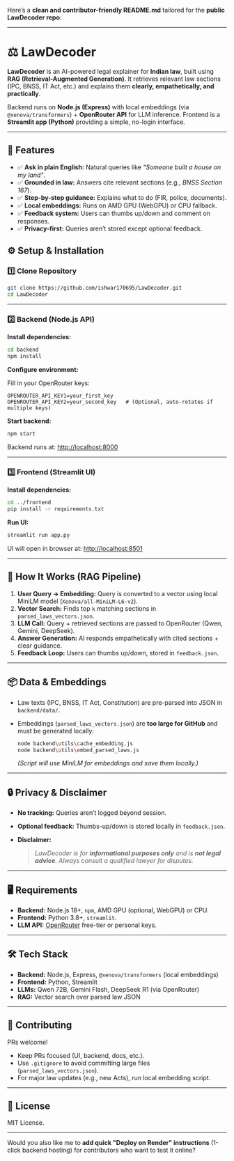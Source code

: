 Here’s a **clean and contributor-friendly README.md** tailored for the **public LawDecoder repo**:

---

# ⚖️ LawDecoder

**LawDecoder** is an AI-powered legal explainer for **Indian law**, built using **RAG (Retrieval-Augmented Generation)**.
It retrieves relevant law sections (IPC, BNSS, IT Act, etc.) and explains them **clearly, empathetically, and practically**.

Backend runs on **Node.js (Express)** with local embeddings (via `@xenova/transformers`) + **OpenRouter API** for LLM inference.
Frontend is a **Streamlit app (Python)** providing a simple, no-login interface.

---

## 🚀 Features

* ✅ **Ask in plain English:** Natural queries like *"Someone built a house on my land"*.
* ✅ **Grounded in law:** Answers cite relevant sections (e.g., *BNSS Section 167*).
* ✅ **Step-by-step guidance:** Explains what to do (FIR, police, documents).
* ✅ **Local embeddings:** Runs on AMD GPU (WebGPU) or CPU fallback.
* ✅ **Feedback system:** Users can thumbs up/down and comment on responses.
* ✅ **Privacy-first:** Queries aren’t stored except optional feedback.

## ⚙️ Setup & Installation

### 1️⃣ Clone Repository

```bash
git clone https://github.com/ishwar170695/LawDecoder.git
cd LawDecoder
```

---

### 2️⃣ Backend (Node.js API)

**Install dependencies:**

```bash
cd backend
npm install
```

**Configure environment:**


Fill in your OpenRouter keys:

```env
OPENROUTER_API_KEY1=your_first_key
OPENROUTER_API_KEY2=your_second_key   # (Optional, auto-rotates if multiple keys)
```

**Start backend:**

```bash
npm start
```

Backend runs at: [http://localhost:8000](http://localhost:8000)

---

### 3️⃣ Frontend (Streamlit UI)

**Install dependencies:**

```bash
cd ../frontend
pip install -r requirements.txt
```

**Run UI:**

```bash
streamlit run app.py
```

UI will open in browser at: [http://localhost:8501](http://localhost:8501)

---

## 🧠 How It Works (RAG Pipeline)

1. **User Query → Embedding:** Query is converted to a vector using local MiniLM model (`Xenova/all-MiniLM-L6-v2`).
2. **Vector Search:** Finds top `k` matching sections in `parsed_laws_vectors.json`.
3. **LLM Call:** Query + retrieved sections are passed to OpenRouter (Qwen, Gemini, DeepSeek).
4. **Answer Generation:** AI responds empathetically with cited sections + clear guidance.
5. **Feedback Loop:** Users can thumbs up/down, stored in `feedback.json`.

---

## 📦 Data & Embeddings

* Law texts (IPC, BNSS, IT Act, Constitution) are pre-parsed into JSON in `backend/data/`.
* Embeddings (`parsed_laws_vectors.json`) are **too large for GitHub** and must be generated locally:

  ```bash
  node backend\utils\cache_embedding.js
  node backend\utils\embed_parsed_laws.js
  ```

  *(Script will use MiniLM for embeddings and save them locally.)*

---

## 🔒 Privacy & Disclaimer

* **No tracking:** Queries aren’t logged beyond session.
* **Optional feedback:** Thumbs-up/down is stored locally in `feedback.json`.
* **Disclaimer:**

  > *LawDecoder is for **informational purposes only** and is **not legal advice**.
  > Always consult a qualified lawyer for disputes.*

---

## 🖥 Requirements

* **Backend:** Node.js 18+, `npm`, AMD GPU (optional, WebGPU) or CPU.
* **Frontend:** Python 3.8+, `streamlit`.
* **LLM API:** [OpenRouter](https://openrouter.ai) free-tier or personal keys.

---

## 🛠 Tech Stack

* **Backend:** Node.js, Express, `@xenova/transformers` (local embeddings)
* **Frontend:** Python, Streamlit
* **LLMs:** Qwen 72B, Gemini Flash, DeepSeek R1 (via OpenRouter)
* **RAG:** Vector search over parsed law JSON

---

## 🤝 Contributing

PRs welcome!

* Keep PRs focused (UI, backend, docs, etc.).
* Use `.gitignore` to avoid committing large files (`parsed_laws_vectors.json`).
* For major law updates (e.g., new Acts), run local embedding script.

---

## 📜 License

MIT License.

---

Would you also like me to **add quick "Deploy on Render" instructions** (1-click backend hosting) for contributors who want to test it online?
